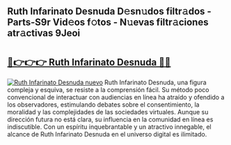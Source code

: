 ## Ruth Infarinato Desnuda D𝚎sn𝚞dos filtr𝚊dos - Parts-S9r Vid𝚎os f𝚘tos - N𝚞evas filtr𝚊ciones atr𝚊ctivas 9Jeoi

# <h2><a href="http://mb6ux55.tromn.icu/?c=Ruth+Infarinato+Desnuda">🔗👉👉👉 Ruth Infarinato Desnuda 🔗🔗</a></h2>

[![Ruth Infarinato Desnuda nuevo](https://i.imgur.com/pEAQMta.gif)](http://mb6ux55.tromn.icu/?c=Ruth+Infarinato+Desnuda)
Ruth Infarinato Desnuda, una figura compleja y esquiva, se resiste a la comprensión fácil. Su método poco convencional de interactuar con audiencias en línea ha atraído y ofendido a los observadores, estimulando debates sobre el consentimiento, la moralidad y las complejidades de las sociedades virtuales. Aunque su dirección futura no está clara, su influencia en la comunidad en línea es indiscutible. Con un espíritu inquebrantable y un atractivo innegable, el alcance de Ruth Infarinato Desnuda en el universo digital es ilimitado.
